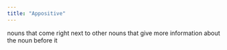 ```yaml
---
title: "Appositive"
---
```

nouns that come right next to other nouns that give more information about the noun before it

